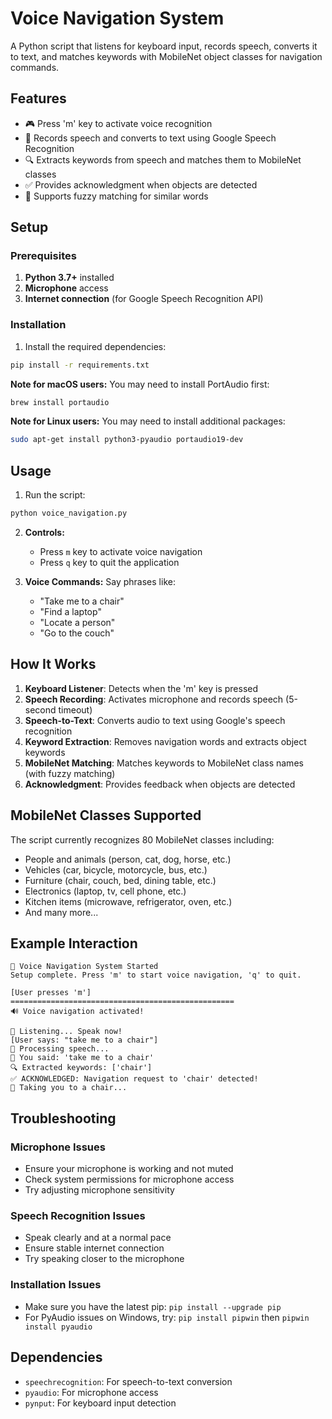 # Voice Navigation System

A Python script that listens for keyboard input, records speech, converts it to text, and matches keywords with MobileNet object classes for navigation commands.

## Features

- 🎮 Press 'm' key to activate voice recognition
- 🎤 Records speech and converts to text using Google Speech Recognition
- 🔍 Extracts keywords from speech and matches them to MobileNet classes
- ✅ Provides acknowledgment when objects are detected
- 🔄 Supports fuzzy matching for similar words

## Setup

### Prerequisites

1. **Python 3.7+** installed
2. **Microphone** access
3. **Internet connection** (for Google Speech Recognition API)

### Installation

1. Install the required dependencies:
```bash
pip install -r requirements.txt
```

**Note for macOS users:** You may need to install PortAudio first:
```bash
brew install portaudio
```

**Note for Linux users:** You may need to install additional packages:
```bash
sudo apt-get install python3-pyaudio portaudio19-dev
```

## Usage

1. Run the script:
```bash
python voice_navigation.py
```

2. **Controls:**
   - Press `m` key to activate voice navigation
   - Press `q` key to quit the application

3. **Voice Commands:**
   Say phrases like:
   - "Take me to a chair"
   - "Find a laptop"
   - "Locate a person"
   - "Go to the couch"

## How It Works

1. **Keyboard Listener**: Detects when the 'm' key is pressed
2. **Speech Recording**: Activates microphone and records speech (5-second timeout)
3. **Speech-to-Text**: Converts audio to text using Google's speech recognition
4. **Keyword Extraction**: Removes navigation words and extracts object keywords
5. **MobileNet Matching**: Matches keywords to MobileNet class names (with fuzzy matching)
6. **Acknowledgment**: Provides feedback when objects are detected

## MobileNet Classes Supported

The script currently recognizes 80 MobileNet classes including:
- People and animals (person, cat, dog, horse, etc.)
- Vehicles (car, bicycle, motorcycle, bus, etc.)
- Furniture (chair, couch, bed, dining table, etc.)
- Electronics (laptop, tv, cell phone, etc.)
- Kitchen items (microwave, refrigerator, oven, etc.)
- And many more...

## Example Interaction

```
🚀 Voice Navigation System Started
Setup complete. Press 'm' to start voice navigation, 'q' to quit.

[User presses 'm']
==================================================
🔊 Voice navigation activated!

🎤 Listening... Speak now!
[User says: "take me to a chair"]
🔄 Processing speech...
📝 You said: 'take me to a chair'
🔍 Extracted keywords: ['chair']
✅ ACKNOWLEDGED: Navigation request to 'chair' detected!
🎯 Taking you to a chair...
```

## Troubleshooting

### Microphone Issues
- Ensure your microphone is working and not muted
- Check system permissions for microphone access
- Try adjusting microphone sensitivity

### Speech Recognition Issues
- Speak clearly and at a normal pace
- Ensure stable internet connection
- Try speaking closer to the microphone

### Installation Issues
- Make sure you have the latest pip: `pip install --upgrade pip`
- For PyAudio issues on Windows, try: `pip install pipwin` then `pipwin install pyaudio`

## Dependencies

- `speechrecognition`: For speech-to-text conversion
- `pyaudio`: For microphone access
- `pynput`: For keyboard input detection

